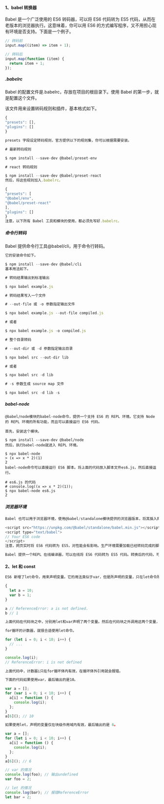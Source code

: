 <!--
 * @Description:
 * @Version: 1.0
 * @Author: fcli
 * @Date: 2022-03-15 09:57:10
-->

#### 1、babel 转换器

Babel 是一个广泛使用的 ES6 转码器，可以将 ES6 代码转为 ES5 代码，从而在老版本的浏览器执行。这意味着，你可以用 ES6 的方式编写程序，又不用担心现有环境是否支持。下面是一个例子。

```js
// 转码前
input.map((item) => item + 1);

// 转码后
input.map(function (item) {
  return item + 1;
});
```

##### .babelrc

Babel 的配置文件是.babelrc，存放在项目的根目录下。使用 Babel 的第一步，就是配置这个文件。

该文件用来设置转码规则和插件，基本格式如下。

```js
{
"presets": [],
"plugins": []
}

presets 字段设定转码规则，官方提供以下的规则集，你可以根据需要安装。

# 最新转码规则

$ npm install --save-dev @babel/preset-env

# react 转码规则

$ npm install --save-dev @babel/preset-react
然后，将这些规则加入.babelrc。

{
"presets": [
"@babel/env",
"@babel/preset-react"
],
"plugins": []
}
注意，以下所有 Babel 工具和模块的使用，都必须先写好.babelrc。
```

##### 命令行转码

Babel 提供命令行工具@babel/cli，用于命令行转码。

```js
它的安装命令如下。

$ npm install --save-dev @babel/cli
基本用法如下。

# 转码结果输出到标准输出

$ npx babel example.js

# 转码结果写入一个文件

# --out-file 或 -o 参数指定输出文件

$ npx babel example.js --out-file compiled.js

# 或者

$ npx babel example.js -o compiled.js

# 整个目录转码

# --out-dir 或 -d 参数指定输出目录

$ npx babel src --out-dir lib

# 或者

$ npx babel src -d lib

# -s 参数生成 source map 文件

$ npx babel src -d lib -s
```

##### babel-node

```
@babel/node模块的babel-node命令，提供一个支持 ES6 的 REPL 环境。它支持 Node 的 REPL 环境的所有功能，而且可以直接运行 ES6 代码。

首先，安装这个模块。

$ npm install --save-dev @babel/node
然后，执行babel-node就进入 REPL 环境。

$ npx babel-node
> (x => x * 2)(1)
2
babel-node命令可以直接运行 ES6 脚本。将上面的代码放入脚本文件es6.js，然后直接运行。

# es6.js 的代码
# console.log((x => x * 2)(1));
$ npx babel-node es6.js
2
```

##### 浏览器环境

```js
Babel 也可以用于浏览器环境，使用@babel/standalone模块提供的浏览器版本，将其插入网页。

<script src="https://unpkg.com/@babel/standalone/babel.min.js"></script>
<script type="text/babel">
// Your ES6 code
</script>
注意，网页实时将 ES6 代码转为 ES5，对性能会有影响。生产环境需要加载已经转码完成的脚本。

Babel 提供一个REPL 在线编译器，可以在线将 ES6 代码转为 ES5 代码。转换后的代码，可以直接作为 ES5 代码插入网页运行。


```

#### 2、let 和 const

```js
ES6 新增了let命令，用来声明变量。它的用法类似于var，但是所声明的变量，只在let命令所在的代码块内有效。

{
  let a = 10;
  var b = 1;
}

a // ReferenceError: a is not defined.
b // 1

上面代码在代码块之中，分别用let和var声明了两个变量。然后在代码块之外调用这两个变量，结果let声明的变量报错，var声明的变量返回了正确的值。这表明，let声明的变量只在它所在的代码块有效。

for循环的计数器，就很合适使用let命令。

for (let i = 0; i < 10; i++) {
  // ...
}

console.log(i);
// ReferenceError: i is not defined

上面代码中，计数器i只在for循环体内有效，在循环体外引用就会报错。

下面的代码如果使用var，最后输出的是10。

var a = [];
for (var i = 0; i < 10; i++) {
  a[i] = function () {
    console.log(i);
  };
}
a[6](); // 10

如果使用let，声明的变量仅在块级作用域内有效，最后输出的是 6。

var a = [];
for (let i = 0; i < 10; i++) {
  a[i] = function () {
    console.log(i);
  };
}
a[6](); // 6

// var 的情况
console.log(foo); // 输出undefined
var foo = 2;

// let 的情况
console.log(bar); // 报错ReferenceError
let bar = 2;
```


